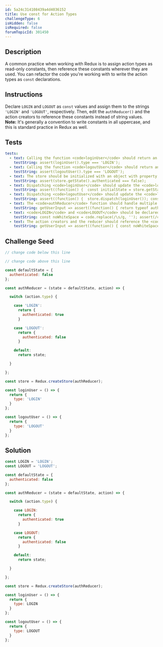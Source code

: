 ```yaml
---
id: 5a24c314108439a4d4036152
title: Use const for Action Types
challengeType: 6
isHidden: false
isRequired: false
forumTopicId: 301450
---
```


## Description
<section id='description'>
A common practice when working with Redux is to assign action types as read-only constants, then reference these constants wherever they are used. You can refactor the code you're working with to write the action types as <code>const</code> declarations.
</section>

## Instructions
<section id='instructions'>
Declare <code>LOGIN</code> and <code>LOGOUT</code> as <code>const</code> values and assign them to the strings <code>'LOGIN'</code> and <code>'LOGOUT'</code>, respectively. Then, edit the <code>authReducer()</code> and the action creators to reference these constants instead of string values.
<strong>Note:</strong>&nbsp;It's generally a convention to write constants in all uppercase, and this is standard practice in Redux as well.
</section>

## Tests
<section id='tests'>

```yml
tests:
  - text: Calling the function <code>loginUser</code> should return an object with <code>type</code> property set to the string <code>LOGIN</code>.
    testString: assert(loginUser().type === 'LOGIN');
  - text: Calling the function <code>logoutUser</code> should return an object with <code>type</code> property set to the string <code>LOGOUT</code>.
    testString: assert(logoutUser().type === 'LOGOUT');
  - text: The store should be initialized with an object with property <code>login</code> set to <code>false</code>.
    testString: assert(store.getState().authenticated === false);
  - text: Dispatching <code>loginUser</code> should update the <code>login</code> property in the store state to <code>true</code>.
    testString: assert((function() {  const initialState = store.getState(); store.dispatch(loginUser()); const afterLogin = store.getState(); return initialState.authenticated === false && afterLogin.authenticated === true })());
  - text: Dispatching <code>logoutUser</code> should update the <code>login</code> property in the store state to <code>false</code>.
    testString: assert((function() {  store.dispatch(loginUser()); const loggedIn = store.getState(); store.dispatch(logoutUser()); const afterLogout = store.getState(); return loggedIn.authenticated === true && afterLogout.authenticated === false })());
  - text: The <code>authReducer</code> function should handle multiple action types with a switch statement.
    testString: getUserInput => assert((function() { return typeof authReducer === 'function' && getUserInput('index').toString().includes('switch') && getUserInput('index').toString().includes('case') && getUserInput('index').toString().includes('default') })());
  - text: <code>LOGIN</code> and <code>LOGOUT</code> should be declared as <code>const</code> values and should be assigned strings of <code>LOGIN</code>and <code>LOGOUT</code>.
    testString: const noWhiteSpace = code.replace(/\s/g, ''); assert(/constLOGIN=(['"`])LOGIN\1/.test(noWhiteSpace) && /constLOGOUT=(['"`])LOGOUT\1/.test(noWhiteSpace));
  - text: The action creators and the reducer should reference the <code>LOGIN</code> and <code>LOGOUT</code> constants.
    testString: getUserInput => assert((function() { const noWhiteSpace = getUserInput('index').toString().replace(/\s/g,''); return noWhiteSpace.includes('caseLOGIN:') && noWhiteSpace.includes('caseLOGOUT:') && noWhiteSpace.includes('type:LOGIN') && noWhiteSpace.includes('type:LOGOUT') })());

```

</section>

## Challenge Seed
<section id='challengeSeed'>

<div id='js-seed'>

```js
// change code below this line

// change code above this line

const defaultState = {
  authenticated: false
};

const authReducer = (state = defaultState, action) => {

  switch (action.type) {

    case 'LOGIN':
      return {
        authenticated: true
      }

    case 'LOGOUT':
      return {
        authenticated: false
      }

    default:
      return state;

  }

};

const store = Redux.createStore(authReducer);

const loginUser = () => {
  return {
    type: 'LOGIN'
  }
};

const logoutUser = () => {
  return {
    type: 'LOGOUT'
  }
};
```

</div>



</section>

## Solution
<section id='solution'>


```js
const LOGIN = 'LOGIN';
const LOGOUT = 'LOGOUT';

const defaultState = {
  authenticated: false
};

const authReducer = (state = defaultState, action) => {

  switch (action.type) {

    case LOGIN:
      return {
        authenticated: true
      }

    case LOGOUT:
      return {
        authenticated: false
      }

    default:
      return state;

  }

};

const store = Redux.createStore(authReducer);

const loginUser = () => {
  return {
    type: LOGIN
  }
};

const logoutUser = () => {
  return {
    type: LOGOUT
  }
};
```

</section>
